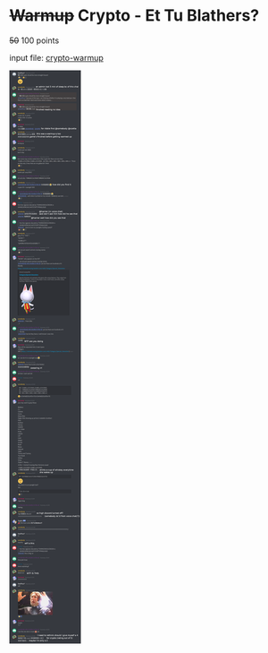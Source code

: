 # ~~Warmup~~ Crypto - Et Tu Blathers?
~~50~~ 100 points

input file: [crypto-warmup](crypto-warmup)

![](et_tu.png)